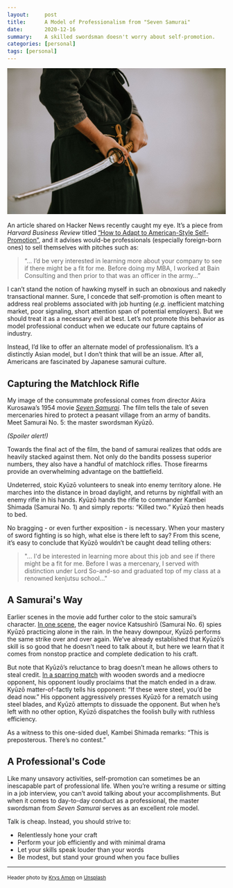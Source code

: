 ```yaml
---
layout:     post
title:      A Model of Professionalism from "Seven Samurai"
date:       2020-12-16
summary:    A skilled swordsman doesn't worry about self-promotion.
categories: [personal]
tags: [personal]
---
```


<img src = "/assets/images/krys-amon-eAAR-0iDhic-unsplash.jpg">


An article shared on Hacker News recently caught my eye. It’s a piece from _Harvard Business Review_ titled [“How to Adapt to American-Style Self-Promotion”](https://hbr.org/2014/04/how-to-adapt-to-american-style-self-promotion), and it advises would-be professionals (especially foreign-born ones) to sell themselves with pitches such as:

> “… I’d be very interested in learning more about your company to see if there might be a fit for me.  Before doing my MBA, I worked at Bain Consulting and then prior to that was an officer in the army…”

I can’t stand the notion of hawking myself in such an obnoxious and nakedly transactional manner. Sure, I concede that self-promotion is often meant to address real problems associated with job hunting (_e.g._ inefficient matching market, poor signaling, short attention span of potential employers). But we should treat it as a necessary evil at best. Let’s not promote this behavior as model professional conduct when we educate our future captains of industry.

Instead, I’d like to offer an alternate model of professionalism. It’s a distinctly Asian model, but I don’t think that will be an issue. After all, Americans are fascinated by Japanese samurai culture.

## Capturing the Matchlock Rifle

My image of the consummate professional comes from director Akira Kurosawa’s 1954 movie [_Seven Samurai_](https://www.youtube.com/watch?v=Z1q_UjzM3cI). The film tells the tale of seven mercenaries hired to protect a peasant village from an army of bandits. Meet  Samurai No. 5: the master swordsman Kyūzō.

_(Spoiler alert!)_

Towards the final act of the film, the band of samurai realizes that odds are heavily stacked against them. Not only do the bandits possess superior numbers, they also have a handful of matchlock rifles. Those firearms provide an overwhelming advantage on the battlefield.

Undeterred, stoic Kyūzō volunteers to sneak into enemy territory alone. He marches into the distance in broad daylight, and returns by nightfall with an enemy rifle in his hands. Kyūzō hands the rifle to commander Kambei Shimada (Samurai No. 1) and simply reports: “Killed two.” Kyūzō then heads to bed.

No bragging - or even further exposition - is necessary. When your mastery of sword fighting is so high, what else is there left to say? From this scene, it’s easy to conclude that Kyūzō wouldn’t be caught dead telling others:

> "... I'd be interested in learning more about this job and see if there might be a fit for me. Before I was a mercenary, I served with distinction under Lord So-and-so and graduated top of my class at a renowned kenjutsu school..."

## A Samurai's Way

Earlier scenes in the movie add further color to the stoic samurai’s character. [In one scene](https://www.youtube.com/watch?v=fjvRQfSV-0o), the eager novice Katsushirō (Samurai No. 6) spies Kyūzō practicing alone in the rain. In the heavy downpour, Kyūzō performs the same strike over and over again. We’ve already established that Kyūzō’s skill is so good that he doesn't need to talk about it, but here we learn that it comes from nonstop practice and complete dedication to his craft.

But note that Kyūzō’s reluctance to brag doesn’t mean he allows others to steal credit. [In a sparring match](https://www.youtube.com/watch?v=GF5U83UIX1o) with wooden swords and a mediocre opponent, his opponent loudly proclaims that the match ended in a draw. Kyūzō matter-of-factly tells his opponent: “If these were steel, you’d be dead now.” His opponent aggressively presses Kyūzō for a rematch using steel blades, and Kyūzō attempts to dissuade the opponent. But when he’s left with no other option, Kyūzō dispatches the foolish bully with ruthless efficiency.

As a witness to this one-sided duel, Kambei Shimada remarks: “This is preposterous. There’s no contest.”

## A Professional's Code

Like many unsavory activities, self-promotion can sometimes be an inescapable part of professional life. When you’re writing a resume or sitting in a job interview, you can’t avoid talking about your accomplishments. But when it comes to day-to-day conduct as a professional, the master swordsman from _Seven Samurai_ serves as an excellent role model.

Talk is cheap. Instead, you should strive to:
* Relentlessly hone your craft
* Perform your job efficiently and with minimal drama
* Let your skills speak louder than your words
* Be modest, but stand your ground when you face bullies


---
<small>Header photo by <a href="https://unsplash.com/@krysamon?utm_source=unsplash&amp;utm_medium=referral&amp;utm_content=creditCopyText">Krys Amon</a> on <a href="https://unsplash.com/s/photos/samurai?utm_source=unsplash&amp;utm_medium=referral&amp;utm_content=creditCopyText">Unsplash</a></small>

